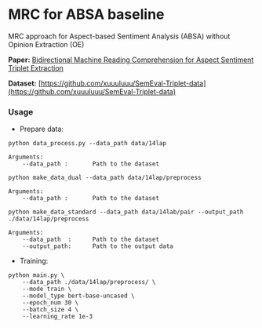 # MRC for ABSA baseline

MRC approach for Aspect-based Sentiment Analysis (ABSA) without Opinion Extraction (OE)

**Paper:** [Bidirectional Machine Reading Comprehension for Aspect Sentiment Triplet Extraction](https://arxiv.org/abs/2103.07665)

**Dataset:** [https://github.com/xuuuluuu/SemEval-Triplet-data](https://github.com/xuuuluuu/SemEval-Triplet-data)

### Usage

- Prepare data:
```commandline
python data_process.py --data_path data/14lap

Arguments:
    --data_path :       Path to the dataset
```

```commandline
python make_data_dual --data_path data/14lap/preprocess

Arguments:
    --data_path :       Path to the dataset
```

```commandline
python make_data_standard --data_path data/14lab/pair --output_path ./data/14lap/preprocess

Arguments:
    --data_path  :      Path to the dataset
    --output_path:      Path to the output data      
```

- Training:
```commandline
python main.py \
    --data_path ./data/14lap/preprocess/ \
    --mode train \
    --model_type bert-base-uncased \
    --epoch_num 30 \
    --batch_size 4 \
    --learning_rate 1e-3
```

